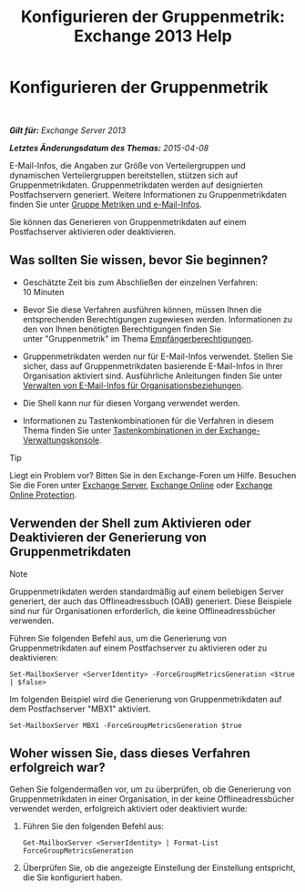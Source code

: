 ﻿---
title: 'Konfigurieren der Gruppenmetrik: Exchange 2013 Help'
TOCTitle: Konfigurieren der Gruppenmetrik
ms:assetid: 76ccd6a7-e2ec-42f4-9ab3-e8cc257ac896
ms:mtpsurl: https://technet.microsoft.com/de-de/library/JJ649327(v=EXCHG.150)
ms:contentKeyID: 50476033
ms.date: 05/22/2018
mtps_version: v=EXCHG.150
ms.translationtype: MT
---

# Konfigurieren der Gruppenmetrik

 

_**Gilt für:** Exchange Server 2013_

_**Letztes Änderungsdatum des Themas:** 2015-04-08_

E-Mail-Infos, die Angaben zur Größe von Verteilergruppen und dynamischen Verteilergruppen bereitstellen, stützen sich auf Gruppenmetrikdaten. Gruppenmetrikdaten werden auf designierten Postfachservern generiert. Weitere Informationen zu Gruppenmetrikdaten finden Sie unter [Gruppe Metriken und e-Mail-Infos](group-metrics-and-mailtips-exchange-2013-help.md).

Sie können das Generieren von Gruppenmetrikdaten auf einem Postfachserver aktivieren oder deaktivieren.

## Was sollten Sie wissen, bevor Sie beginnen?

  - Geschätzte Zeit bis zum Abschließen der einzelnen Verfahren: 10 Minuten

  - Bevor Sie diese Verfahren ausführen können, müssen Ihnen die entsprechenden Berechtigungen zugewiesen werden. Informationen zu den von Ihnen benötigten Berechtigungen finden Sie unter "Gruppenmetrik" im Thema [Empfängerberechtigungen](recipients-permissions-exchange-2013-help.md).

  - Gruppenmetrikdaten werden nur für E-Mail-Infos verwendet. Stellen Sie sicher, dass auf Gruppenmetrikdaten basierende E-Mail-Infos in Ihrer Organisation aktiviert sind. Ausführliche Anleitungen finden Sie unter [Verwalten von E-Mail-Infos für Organisationsbeziehungen](manage-mailtips-for-organization-relationships-exchange-2013-help.md).

  - Die Shell kann nur für diesen Vorgang verwendet werden.

  - Informationen zu Tastenkombinationen für die Verfahren in diesem Thema finden Sie unter [Tastenkombinationen in der Exchange-Verwaltungskonsole](keyboard-shortcuts-in-the-exchange-admin-center-exchange-online-protection-help.md).


> [!TIP]
> Liegt ein Problem vor? Bitten Sie in den Exchange-Foren um Hilfe. Besuchen Sie die Foren unter <A href="https://go.microsoft.com/fwlink/p/?linkid=60612">Exchange Server</A>, <A href="https://go.microsoft.com/fwlink/p/?linkid=267542">Exchange Online</A> oder <A href="https://go.microsoft.com/fwlink/p/?linkid=285351">Exchange Online Protection</A>.



## Verwenden der Shell zum Aktivieren oder Deaktivieren der Generierung von Gruppenmetrikdaten


> [!NOTE]
> Gruppenmetrikdaten werden standardmäßig auf einem beliebigen Server generiert, der auch das Offlineadressbuch (OAB) generiert. Diese Beispiele sind nur für Organisationen erforderlich, die keine Offlineadressbücher verwenden.



Führen Sie folgenden Befehl aus, um die Generierung von Gruppenmetrikdaten auf einem Postfachserver zu aktivieren oder zu deaktivieren:

    Set-MailboxServer <ServerIdentity> -ForceGroupMetricsGeneration <$true | $false>

Im folgenden Beispiel wird die Generierung von Gruppenmetrikdaten auf dem Postfachserver "MBX1" aktiviert.

    Set-MailboxServer MBX1 -ForceGroupMetricsGeneration $true

## Woher wissen Sie, dass dieses Verfahren erfolgreich war?

Gehen Sie folgendermaßen vor, um zu überprüfen, ob die Generierung von Gruppenmetrikdaten in einer Organisation, in der keine Offlineadressbücher verwendet werden, erfolgreich aktiviert oder deaktiviert wurde:

1.  Führen Sie den folgenden Befehl aus:
    
        Get-MailboxServer <ServerIdentity> | Format-List ForceGroupMetricsGeneration

2.  Überprüfen Sie, ob die angezeigte Einstellung der Einstellung entspricht, die Sie konfiguriert haben.

